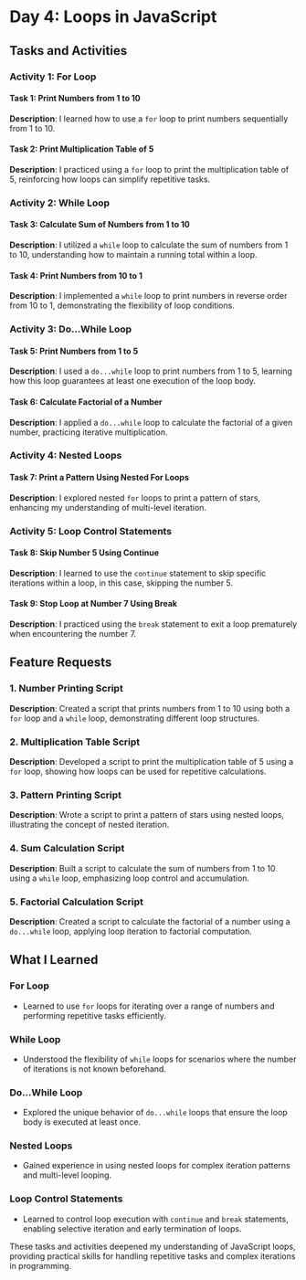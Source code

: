 
# Day 4: Loops in JavaScript

## Tasks and Activities

### Activity 1: For Loop

#### Task 1: Print Numbers from 1 to 10
**Description**: I learned how to use a `for` loop to print numbers sequentially from 1 to 10.

#### Task 2: Print Multiplication Table of 5
**Description**: I practiced using a `for` loop to print the multiplication table of 5, reinforcing how loops can simplify repetitive tasks.

### Activity 2: While Loop

#### Task 3: Calculate Sum of Numbers from 1 to 10
**Description**: I utilized a `while` loop to calculate the sum of numbers from 1 to 10, understanding how to maintain a running total within a loop.

#### Task 4: Print Numbers from 10 to 1
**Description**: I implemented a `while` loop to print numbers in reverse order from 10 to 1, demonstrating the flexibility of loop conditions.

### Activity 3: Do...While Loop

#### Task 5: Print Numbers from 1 to 5
**Description**: I used a `do...while` loop to print numbers from 1 to 5, learning how this loop guarantees at least one execution of the loop body.

#### Task 6: Calculate Factorial of a Number
**Description**: I applied a `do...while` loop to calculate the factorial of a given number, practicing iterative multiplication.

### Activity 4: Nested Loops

#### Task 7: Print a Pattern Using Nested For Loops
**Description**: I explored nested `for` loops to print a pattern of stars, enhancing my understanding of multi-level iteration.

### Activity 5: Loop Control Statements

#### Task 8: Skip Number 5 Using Continue
**Description**: I learned to use the `continue` statement to skip specific iterations within a loop, in this case, skipping the number 5.

#### Task 9: Stop Loop at Number 7 Using Break
**Description**: I practiced using the `break` statement to exit a loop prematurely when encountering the number 7.

## Feature Requests

### 1. Number Printing Script
**Description**: Created a script that prints numbers from 1 to 10 using both a `for` loop and a `while` loop, demonstrating different loop structures.

### 2. Multiplication Table Script
**Description**: Developed a script to print the multiplication table of 5 using a `for` loop, showing how loops can be used for repetitive calculations.

### 3. Pattern Printing Script
**Description**: Wrote a script to print a pattern of stars using nested loops, illustrating the concept of nested iteration.

### 4. Sum Calculation Script
**Description**: Built a script to calculate the sum of numbers from 1 to 10 using a `while` loop, emphasizing loop control and accumulation.

### 5. Factorial Calculation Script
**Description**: Created a script to calculate the factorial of a number using a `do...while` loop, applying loop iteration to factorial computation.

## What I Learned

### For Loop
- Learned to use `for` loops for iterating over a range of numbers and performing repetitive tasks efficiently.

### While Loop
- Understood the flexibility of `while` loops for scenarios where the number of iterations is not known beforehand.

### Do...While Loop
- Explored the unique behavior of `do...while` loops that ensure the loop body is executed at least once.

### Nested Loops
- Gained experience in using nested loops for complex iteration patterns and multi-level looping.

### Loop Control Statements
- Learned to control loop execution with `continue` and `break` statements, enabling selective iteration and early termination of loops.

These tasks and activities deepened my understanding of JavaScript loops, providing practical skills for handling repetitive tasks and complex iterations in programming.
